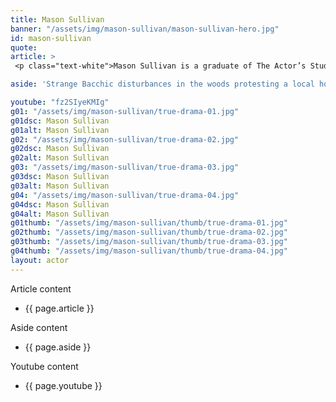 ```yaml
---
title: Mason Sullivan
banner: "/assets/img/mason-sullivan/mason-sullivan-hero.jpg"
id: mason-sullivan
quote: 
article: >
 <p class="text-white">Mason Sullivan is a graduate of The Actor’s Studio MFA Program. Before that he earned a BFA in Theater Performance from Belmont University. Mason played the video editor in True Drama. His character has a very full back story that will only be seen in the serialized version of True Drama.</p>

aside: 'Strange Bacchic disturbances in the woods protesting a local horror movie prompt a police investigation. A shadowy figure emerges.  Calling himself the God of Drama, he believes that he can achieve the seemingly impossible goal of returning drama to its original purpose – of preparing citizens for leadership in democracy. As the horror movie spirals out of control, and the Bacchae are consumed in violence - can officer Ailish Walsh discern the truth before a gruesome Greek drama unfolds? <br><br> Director James Thomas creates a Greek tragedy for our time. A horror story that looks at the original role of drama – as the companion invention of democracy – to shed light on how modern media is still working in our lives, in hidden ways, to rip us apart. True Drama is an alarm – a rare moment of clarity – a terrifying jolt - and an invitation to enjoy the true transcendental power of drama to help us envision a better Democracy. '

youtube: "fz2SIyeKMIg"
g01: "/assets/img/mason-sullivan/true-drama-01.jpg"
g01dsc: Mason Sullivan
g01alt: Mason Sullivan
g02: "/assets/img/mason-sullivan/true-drama-02.jpg"
g02dsc: Mason Sullivan  
g02alt: Mason Sullivan 
g03: "/assets/img/mason-sullivan/true-drama-03.jpg"
g03dsc: Mason Sullivan
g03alt: Mason Sullivan 
g04: "/assets/img/mason-sullivan/true-drama-04.jpg"
g04dsc: Mason Sullivan
g04alt: Mason Sullivan
g01thumb: "/assets/img/mason-sullivan/thumb/true-drama-01.jpg"
g02thumb: "/assets/img/mason-sullivan/thumb/true-drama-02.jpg"
g03thumb: "/assets/img/mason-sullivan/thumb/true-drama-03.jpg"
g04thumb: "/assets/img/mason-sullivan/thumb/true-drama-04.jpg"
layout: actor
---
```


Article content
* {{ page.article }}

Aside content
* {{ page.aside }}

Youtube content
* {{ page.youtube }}

